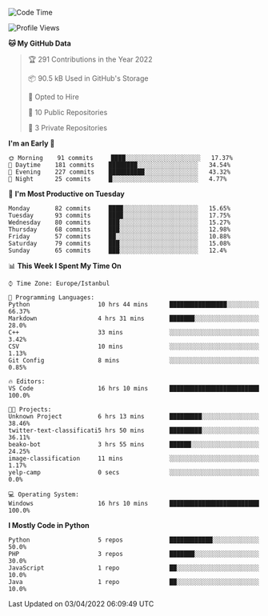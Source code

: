 <!--START_SECTION:waka-->
![Code Time](http://img.shields.io/badge/Code%20Time-121%20hrs%2052%20mins-blue)

![Profile Views](http://img.shields.io/badge/Profile%20Views-19-blue)

**🐱 My GitHub Data** 

> 🏆 291 Contributions in the Year 2022
 > 
> 📦 90.5 kB Used in GitHub's Storage 
 > 
> 💼 Opted to Hire
 > 
> 📜 10 Public Repositories 
 > 
> 🔑 3 Private Repositories  
 > 
**I'm an Early 🐤** 

```text
🌞 Morning    91 commits     ████░░░░░░░░░░░░░░░░░░░░░   17.37% 
🌆 Daytime    181 commits    ████████░░░░░░░░░░░░░░░░░   34.54% 
🌃 Evening    227 commits    ██████████░░░░░░░░░░░░░░░   43.32% 
🌙 Night      25 commits     █░░░░░░░░░░░░░░░░░░░░░░░░   4.77%

```
📅 **I'm Most Productive on Tuesday** 

```text
Monday       82 commits     ████░░░░░░░░░░░░░░░░░░░░░   15.65% 
Tuesday      93 commits     ████░░░░░░░░░░░░░░░░░░░░░   17.75% 
Wednesday    80 commits     ███░░░░░░░░░░░░░░░░░░░░░░   15.27% 
Thursday     68 commits     ███░░░░░░░░░░░░░░░░░░░░░░   12.98% 
Friday       57 commits     ██░░░░░░░░░░░░░░░░░░░░░░░   10.88% 
Saturday     79 commits     ███░░░░░░░░░░░░░░░░░░░░░░   15.08% 
Sunday       65 commits     ███░░░░░░░░░░░░░░░░░░░░░░   12.4%

```


📊 **This Week I Spent My Time On** 

```text
⌚︎ Time Zone: Europe/Istanbul

💬 Programming Languages: 
Python                   10 hrs 44 mins      ████████████████░░░░░░░░░   66.37% 
Markdown                 4 hrs 31 mins       ███████░░░░░░░░░░░░░░░░░░   28.0% 
C++                      33 mins             ░░░░░░░░░░░░░░░░░░░░░░░░░   3.42% 
CSV                      10 mins             ░░░░░░░░░░░░░░░░░░░░░░░░░   1.13% 
Git Config               8 mins              ░░░░░░░░░░░░░░░░░░░░░░░░░   0.85%

🔥 Editors: 
VS Code                  16 hrs 10 mins      █████████████████████████   100.0%

🐱‍💻 Projects: 
Unknown Project          6 hrs 13 mins       █████████░░░░░░░░░░░░░░░░   38.46% 
twitter-text-classificati5 hrs 50 mins       █████████░░░░░░░░░░░░░░░░   36.11% 
beako-bot                3 hrs 55 mins       ██████░░░░░░░░░░░░░░░░░░░   24.25% 
image-classification     11 mins             ░░░░░░░░░░░░░░░░░░░░░░░░░   1.17% 
yelp-camp                0 secs              ░░░░░░░░░░░░░░░░░░░░░░░░░   0.0%

💻 Operating System: 
Windows                  16 hrs 10 mins      █████████████████████████   100.0%

```

**I Mostly Code in Python** 

```text
Python                   5 repos             ████████████░░░░░░░░░░░░░   50.0% 
PHP                      3 repos             ███████░░░░░░░░░░░░░░░░░░   30.0% 
JavaScript               1 repo              ██░░░░░░░░░░░░░░░░░░░░░░░   10.0% 
Java                     1 repo              ██░░░░░░░░░░░░░░░░░░░░░░░   10.0%

```



 Last Updated on 03/04/2022 06:09:49 UTC
<!--END_SECTION:waka-->

<!--
**3nws/3nws** is a ✨ _special_ ✨ repository because its `README.md` (this file) appears on your GitHub profile.

Here are some ideas to get you started:

- 🔭 I’m currently working on ...
- 🌱 I’m currently learning ...
- 👯 I’m looking to collaborate on ...
- 🤔 I’m looking for help with ...
- 💬 Ask me about ...
- 📫 How to reach me: ...
- 😄 Pronouns: ...
- ⚡ Fun fact: ...
-->
